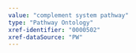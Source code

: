 ```yaml
---
value: "complement system pathway"
type: "Pathway Ontology"
xref-identifier: "0000502"
xref-dataSource: "PW"
---
```

